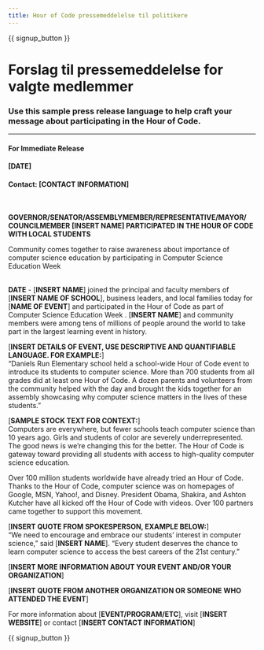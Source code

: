 ```yaml
---
title: Hour of Code pressemeddelelse til politikere
---
```


{{ signup_button }}

# Forslag til pressemeddelelse for valgte medlemmer

### Use this sample press release language to help craft your message about participating in the Hour of Code.

* * *

#### For Immediate Release  


#### [DATE]  


#### Contact: [CONTACT INFORMATION]

<br />

**GOVERNOR/SENATOR/ASSEMBLYMEMBER/REPRESENTATIVE/MAYOR/ COUNCILMEMBER [INSERT NAME] PARTICIPATED IN THE HOUR OF CODE WITH LOCAL STUDENTS** <br />

Community comes together to raise awareness about importance of computer science education by participating in Computer Science Education Week <br /> <br />

**DATE** - [**INSERT NAME**] joined the principal and faculty members of [**INSERT NAME OF SCHOOL**], business leaders, and local families today for [**NAME OF EVENT**] and participated in the Hour of Code as part of Computer Science Education Week . [**INSERT NAME**] and community members were among tens of millions of people around the world to take part in the largest learning event in history. <br />

[**INSERT DETAILS OF EVENT, USE DESCRIPTIVE AND QUANTIFIABLE LANGUAGE. FOR EXAMPLE:**]  
“Daniels Run Elementary school held a school-wide Hour of Code event to introduce its students to computer science. More than 700 students from all grades did at least one Hour of Code. A dozen parents and volunteers from the community helped with the day and brought the kids together for an assembly showcasing why computer science matters in the lives of these students.” <br />

[**SAMPLE STOCK TEXT FOR CONTEXT:**]  
Computers are everywhere, but fewer schools teach computer science than 10 years ago. Girls and students of color are severely underrepresented. The good news is we’re changing this for the better. The Hour of Code is gateway toward providing all students with access to high-quality computer science education. <br />

Over 100 million students worldwide have already tried an Hour of Code. Thanks to the Hour of Code, computer science was on homepages of Google, MSN, Yahoo!, and Disney. President Obama, Shakira, and Ashton Kutcher have all kicked off the Hour of Code with videos. Over 100 partners came together to support this movement. <br />

[**INSERT QUOTE FROM SPOKESPERSON, EXAMPLE BELOW:**]  
“We need to encourage and embrace our students’ interest in computer science,” said [**INSERT NAME**]. “Every student deserves the chance to learn computer science to access the best careers of the 21st century.” <br />

[**INSERT MORE INFORMATION ABOUT YOUR EVENT AND/OR YOUR ORGANIZATION**] <br />

[**INSERT QUOTE FROM ANOTHER ORGANIZATION OR SOMEONE WHO ATTENDED THE EVENT**] <br />

For more information about [**EVENT/PROGRAM/ETC**], visit [**INSERT WEBSITE**] or contact [**INSERT CONTACT INFORMATION**]

{{ signup_button }}